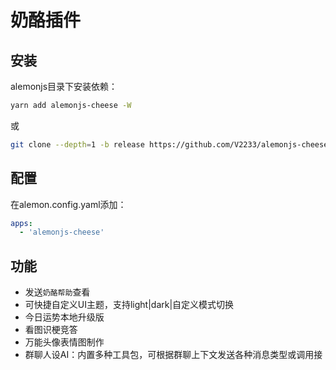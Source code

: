 # 奶酪插件

## 安装

alemonjs目录下安装依赖：

```sh
yarn add alemonjs-cheese -W
```

或

```sh
git clone --depth=1 -b release https://github.com/V2233/alemonjs-cheese ./packages/alemonjs-cheese
```

## 配置

在alemon.config.yaml添加：

```yaml
apps:
  - 'alemonjs-cheese'
```


## 功能

- 发送```奶酪帮助```查看
- 可快捷自定义UI主题，支持light|dark|自定义模式切换
- 今日运势本地升级版
- 看图识梗竞答
- 万能头像表情图制作
- 群聊人设AI：内置多种工具包，可根据群聊上下文发送各种消息类型或调用接